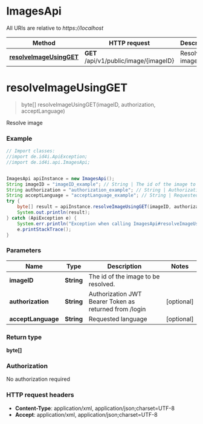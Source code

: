 # ImagesApi

All URIs are relative to *https://localhost*

Method | HTTP request | Description
------------- | ------------- | -------------
[**resolveImageUsingGET**](ImagesApi.md#resolveImageUsingGET) | **GET** /api/v1/public/image/{imageID} | Resolve image


<a name="resolveImageUsingGET"></a>
# **resolveImageUsingGET**
> byte[] resolveImageUsingGET(imageID, authorization, acceptLanguage)

Resolve image

### Example
```java
// Import classes:
//import de.id4i.ApiException;
//import de.id4i.api.ImagesApi;


ImagesApi apiInstance = new ImagesApi();
String imageID = "imageID_example"; // String | The id of the image to be resolved.
String authorization = "authorization_example"; // String | Authorization JWT Bearer Token as returned from /login
String acceptLanguage = "acceptLanguage_example"; // String | Requested language
try {
    byte[] result = apiInstance.resolveImageUsingGET(imageID, authorization, acceptLanguage);
    System.out.println(result);
} catch (ApiException e) {
    System.err.println("Exception when calling ImagesApi#resolveImageUsingGET");
    e.printStackTrace();
}
```

### Parameters

Name | Type | Description  | Notes
------------- | ------------- | ------------- | -------------
 **imageID** | **String**| The id of the image to be resolved. |
 **authorization** | **String**| Authorization JWT Bearer Token as returned from /login | [optional]
 **acceptLanguage** | **String**| Requested language | [optional]

### Return type

**byte[]**

### Authorization

No authorization required

### HTTP request headers

 - **Content-Type**: application/xml, application/json;charset=UTF-8
 - **Accept**: application/xml, application/json;charset=UTF-8

